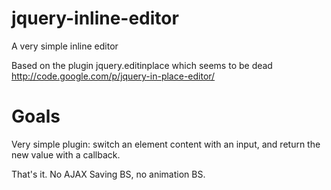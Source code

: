 jquery-inline-editor
====================

A very simple inline editor


Based on the plugin jquery.editinplace which seems to be dead
http://code.google.com/p/jquery-in-place-editor/


Goals
====

Very simple plugin: switch an element content with an input, and return the new value with a callback.

That's it. No AJAX Saving BS, no animation BS.




